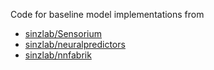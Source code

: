 Code for baseline model implementations from
- [sinzlab/Sensorium](https://github.com/sinzlab/sensorium)
- [sinzlab/neuralpredictors](https://github.com/sinzlab/neuralpredictors)
- [sinzlab/nnfabrik](https://github.com/sinzlab/nnfabrik)
